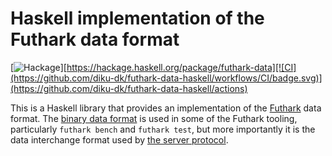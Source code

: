 # Haskell implementation of the Futhark data format

[![Hackage](https://img.shields.io/hackage/v/futhark-data.svg?style=flat)][https://hackage.haskell.org/package/futhark-data][![CI](https://github.com/diku-dk/futhark-data-haskell/workflows/CI/badge.svg)](https://github.com/diku-dk/futhark-data-haskell/actions)

This is a Haskell library that provides an implementation of the
[Futhark](https://futhark-lang.org) data format.  The [binary data
format](https://futhark.readthedocs.io/en/latest/binary-data-format.html)
is used in some of the Futhark tooling, particularly `futhark bench`
and `futhark test`, but more importantly it is the data interchange
format used by [the server
protocol](https://futhark.readthedocs.io/en/latest/server-protocol.html).

